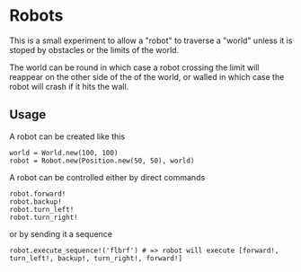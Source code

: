 # Robots

This is a small experiment to allow a "robot" to traverse a "world" unless it is stoped by obstacles or the limits of the world.

The world can be round in which case a robot crossing the limit will reappear on the other side of the of the world, or walled in which case the robot will crash if it hits the wall.

## Usage

A robot can be created like this

```
world = World.new(100, 100)
robot = Robot.new(Position.new(50, 50), world)

```

A robot can be controlled either by direct commands

```
robot.forward!
robot.backup!
robot.turn_left!
robot.turn_right!
```

or by sending it a sequence

```
robot.execute_sequence!('flbrf') # => robot will execute [forward!, turn_left!, backup!, turn_right!, forward!]
```